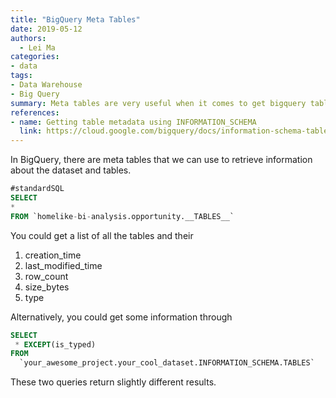 ```yaml
---
title: "BigQuery Meta Tables"
date: 2019-05-12
authors:
  - Lei Ma
categories:
- data
tags:
- Data Warehouse
- Big Query
summary: Meta tables are very useful when it comes to get bigquery table information programmatically.
references:
- name: Getting table metadata using INFORMATION_SCHEMA
  link: https://cloud.google.com/bigquery/docs/information-schema-tables
---
```


In BigQuery, there are meta tables that we can use to retrieve information about the dataset and tables.


```SQL
#standardSQL
SELECT
*
FROM `homelike-bi-analysis.opportunity.__TABLES__`
```

You could get a list of all the tables and their
1. creation_time
2. last_modified_time
3. row_count
4. size_bytes
5. type


Alternatively, you could get some information through

```SQL
SELECT
 * EXCEPT(is_typed)
FROM
  `your_awesome_project.your_cool_dataset.INFORMATION_SCHEMA.TABLES`
```


These two queries return slightly different results.
